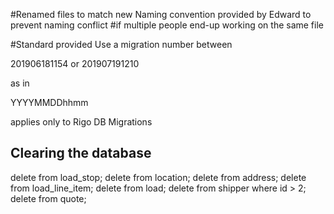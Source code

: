 
#Renamed files to match new Naming convention provided by Edward to prevent naming conflict 
#if multiple people end-up working on the same file 


#Standard provided 
Use a migration number between


201906181154 
or 
201907191210

as in 

YYYYMMDDhhmm

applies only to Rigo DB Migrations

## Clearing the database
delete from load_stop;
delete from location;
delete from address;
delete from load_line_item;
delete from load;
delete from shipper where id > 2;
delete from quote;
